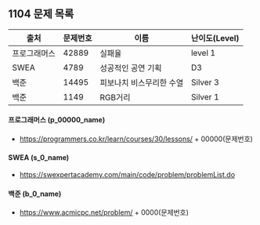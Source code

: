 ## 1104 문제 목록




| 출처         | 문제번호 | 이름                     | 난이도(Level) |
| ------------ | -------- | ------------------------ | ------------- |
| 프로그래머스 | 42889    | 실패율                   | level 1       |
| SWEA         | 4789     | 성공적인 공연 기획       | D3            |
| 백준         | 14495    | 피보나치 비스무리한 수열 | Silver 3      |
| 백준         | 1149     | RGB거리                  | Silver 1      |



#### 프로그래머스 (p_00000_name)

- https://programmers.co.kr/learn/courses/30/lessons/ + 00000(문제번호)

#### SWEA (s_0_name)

- https://swexpertacademy.com/main/code/problem/problemList.do

#### 백준 (b_0_name)

- https://www.acmicpc.net/problem/ + 0000(문제번호)

